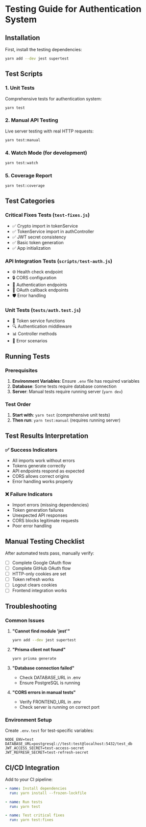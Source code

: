 # Testing Guide for Authentication System

## Installation

First, install the testing dependencies:

```bash
yarn add --dev jest supertest
```

## Test Scripts

### 1. Unit Tests
Comprehensive tests for authentication system:
```bash
yarn test
```

### 2. Manual API Testing
Live server testing with real HTTP requests:
```bash
yarn test:manual
```

### 4. Watch Mode (for development)
```bash
yarn test:watch
```

### 5. Coverage Report
```bash
yarn test:coverage
```

## Test Categories

### Critical Fixes Tests (`test-fixes.js`)
- ✅ Crypto import in tokenService
- ✅ TokenService import in authController  
- ✅ JWT secret consistency
- ✅ Basic token generation
- ✅ App initialization

### API Integration Tests (`scripts/test-auth.js`)
- 🌐 Health check endpoint
- 🔒 CORS configuration
- 🔐 Authentication endpoints
- 📱 OAuth callback endpoints
- 🛡️ Error handling

### Unit Tests (`tests/auth.test.js`)
- 🧪 Token service functions
- 🔍 Authentication middleware
- 📊 Controller methods
- 🚨 Error scenarios

## Running Tests

### Prerequisites
1. **Environment Variables**: Ensure `.env` file has required variables
2. **Database**: Some tests require database connection
3. **Server**: Manual tests require running server (`yarn dev`)

### Test Order
1. **Start with**: `yarn test` (comprehensive unit tests)
2. **Then run**: `yarn test:manual` (requires running server)

## Test Results Interpretation

### ✅ Success Indicators
- All imports work without errors
- Tokens generate correctly
- API endpoints respond as expected
- CORS allows correct origins
- Error handling works properly

### ❌ Failure Indicators
- Import errors (missing dependencies)
- Token generation failures
- Unexpected API responses
- CORS blocks legitimate requests
- Poor error handling

## Manual Testing Checklist

After automated tests pass, manually verify:

- [ ] Complete Google OAuth flow
- [ ] Complete GitHub OAuth flow  
- [ ] HTTP-only cookies are set
- [ ] Token refresh works
- [ ] Logout clears cookies
- [ ] Frontend integration works

## Troubleshooting

### Common Issues

1. **"Cannot find module 'jest'"**
   ```bash
   yarn add --dev jest supertest
   ```

2. **"Prisma client not found"**
   ```bash
   yarn prisma generate
   ```

3. **"Database connection failed"**
   - Check DATABASE_URL in .env
   - Ensure PostgreSQL is running

4. **"CORS errors in manual tests"**
   - Verify FRONTEND_URL in .env
   - Check server is running on correct port

### Environment Setup

Create `.env.test` for test-specific variables:
```env
NODE_ENV=test
DATABASE_URL=postgresql://test:test@localhost:5432/test_db
JWT_ACCESS_SECRET=test-access-secret
JWT_REFRESH_SECRET=test-refresh-secret
```

## CI/CD Integration

Add to your CI pipeline:
```yaml
- name: Install dependencies
  run: yarn install --frozen-lockfile

- name: Run tests
  run: yarn test

- name: Test critical fixes
  run: yarn test:fixes
```